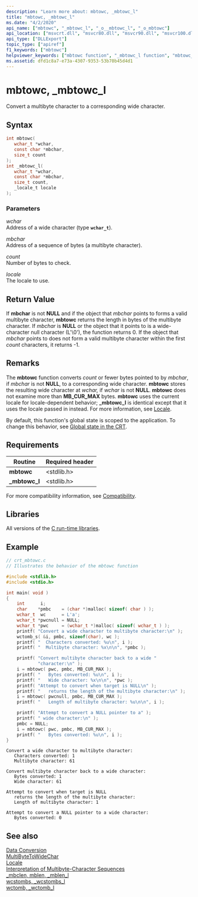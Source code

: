```yaml
---
description: "Learn more about: mbtowc, _mbtowc_l"
title: "mbtowc, _mbtowc_l"
ms.date: "4/2/2020"
api_name: ["mbtowc", "_mbtowc_l", "_o__mbtowc_l", "_o_mbtowc"]
api_location: ["msvcrt.dll", "msvcr80.dll", "msvcr90.dll", "msvcr100.dll", "msvcr100_clr0400.dll", "msvcr110.dll", "msvcr110_clr0400.dll", "msvcr120.dll", "msvcr120_clr0400.dll", "ucrtbase.dll", "api-ms-win-crt-convert-l1-1-0.dll", "api-ms-win-crt-multibyte-l1-1-0.dll", "ntoskrnl.exe", "api-ms-win-crt-private-l1-1-0.dll"]
api_type: ["DLLExport"]
topic_type: ["apiref"]
f1_keywords: ["mbtowc"]
helpviewer_keywords: ["mbtowc function", "_mbtowc_l function", "mbtowc_l function"]
ms.assetid: dfd1c8a7-e73a-4307-9353-53b70b45d4d1
---
```

# mbtowc, _mbtowc_l

Convert a multibyte character to a corresponding wide character.

## Syntax

```C
int mbtowc(
   wchar_t *wchar,
   const char *mbchar,
   size_t count
);
int _mbtowc_l(
   wchar_t *wchar,
   const char *mbchar,
   size_t count,
   _locale_t locale
);
```

### Parameters

*wchar*<br/>
Address of a wide character (type **`wchar_t`**).

*mbchar*<br/>
Address of a sequence of bytes (a multibyte character).

*count*<br/>
Number of bytes to check.

*locale*<br/>
The locale to use.

## Return Value

If **mbchar** is not **NULL** and if the object that *mbchar* points to forms a valid multibyte character, **mbtowc** returns the length in bytes of the multibyte character. If *mbchar* is **NULL** or the object that it points to is a wide-character null character (L'\0'), the function returns 0. If the object that *mbchar* points to does not form a valid multibyte character within the first *count* characters, it returns -1.

## Remarks

The **mbtowc** function converts *count* or fewer bytes pointed to by *mbchar*, if *mbchar* is not **NULL**, to a corresponding wide character. **mbtowc** stores the resulting wide character at *wchar,* if *wchar* is not **NULL**. **mbtowc** does not examine more than **MB_CUR_MAX** bytes. **mbtowc** uses the current locale for locale-dependent behavior; **_mbtowc_l** is identical except that it uses the locale passed in instead. For more information, see [Locale](../../c-runtime-library/locale.md).

By default, this function's global state is scoped to the application. To change this behavior, see [Global state in the CRT](../global-state.md).

## Requirements

|Routine|Required header|
|-------------|---------------------|
|**mbtowc**|\<stdlib.h>|
|**_mbtowc_l**|\<stdlib.h>|

For more compatibility information, see [Compatibility](../../c-runtime-library/compatibility.md).

## Libraries

All versions of the [C run-time libraries](../../c-runtime-library/crt-library-features.md).

## Example

```C
// crt_mbtowc.c
// Illustrates the behavior of the mbtowc function

#include <stdlib.h>
#include <stdio.h>

int main( void )
{
    int      i;
    char    *pmbc    = (char *)malloc( sizeof( char ) );
    wchar_t  wc      = L'a';
    wchar_t *pwcnull = NULL;
    wchar_t *pwc     = (wchar_t *)malloc( sizeof( wchar_t ) );
    printf( "Convert a wide character to multibyte character:\n" );
    wctomb_s( &i, pmbc, sizeof(char), wc );
    printf( "  Characters converted: %u\n", i );
    printf( "  Multibyte character: %x\n\n", *pmbc );

    printf( "Convert multibyte character back to a wide "
            "character:\n" );
    i = mbtowc( pwc, pmbc, MB_CUR_MAX );
    printf( "   Bytes converted: %u\n", i );
    printf( "   Wide character: %x\n\n", *pwc );
    printf( "Attempt to convert when target is NULL\n" );
    printf( "   returns the length of the multibyte character:\n" );
    i = mbtowc( pwcnull, pmbc, MB_CUR_MAX );
    printf( "   Length of multibyte character: %u\n\n", i );

    printf( "Attempt to convert a NULL pointer to a" );
    printf( " wide character:\n" );
    pmbc = NULL;
    i = mbtowc( pwc, pmbc, MB_CUR_MAX );
    printf( "   Bytes converted: %u\n", i );
}
```

```Output
Convert a wide character to multibyte character:
   Characters converted: 1
   Multibyte character: 61

Convert multibyte character back to a wide character:
   Bytes converted: 1
   Wide character: 61

Attempt to convert when target is NULL
   returns the length of the multibyte character:
   Length of multibyte character: 1

Attempt to convert a NULL pointer to a wide character:
   Bytes converted: 0
```

## See also

[Data Conversion](../../c-runtime-library/data-conversion.md)<br/>
[MultiByteToWideChar](/windows/win32/api/stringapiset/nf-stringapiset-multibytetowidechar)<br/>
[Locale](../../c-runtime-library/locale.md)<br/>
[Interpretation of Multibyte-Character Sequences](../../c-runtime-library/interpretation-of-multibyte-character-sequences.md)<br/>
[_mbclen, mblen, _mblen_l](mbclen-mblen-mblen-l.md)<br/>
[wcstombs, _wcstombs_l](wcstombs-wcstombs-l.md)<br/>
[wctomb, _wctomb_l](wctomb-wctomb-l.md)<br/>
